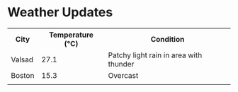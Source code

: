 # Weather Updates

<!-- WEATHER-UPDATE-START -->
<table><tr><th>City</th><th>Temperature (°C)</th><th>Condition</th></tr><tr><td>Valsad</td><td>27.1</td><td>Patchy light rain in area with thunder</td></tr><tr><td>Boston</td><td>15.3</td><td>Overcast</td></tr><tr><td></td><td></td><td></td></tr></table>
<!-- WEATHER-UPDATE-END -->
